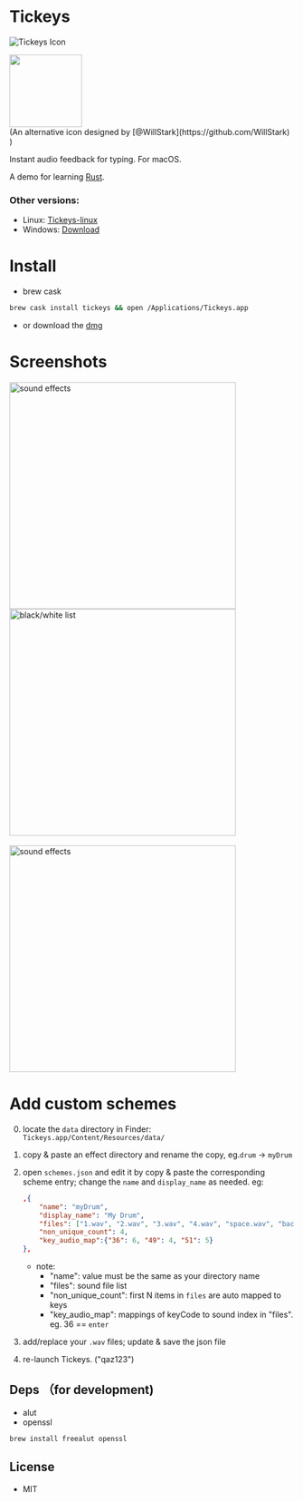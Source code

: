 # Tickeys
![Tickeys Icon](https://raw.githubusercontent.com/yingDev/Tickeys/master/.readme_images/icon.png)

<img src="https://raw.githubusercontent.com/yingDev/Tickeys/master/.readme_images/Tickeys%20new.png" width="128" height="128" />
<br>(An alternative icon designed by [@WillStark](https://github.com/WillStark) )

Instant audio feedback for typing. For macOS. 

A demo for learning [Rust](https://www.rust-lang.org).

### Other versions:
- Linux: [Tickeys-linux](https://github.com/BillBillBillBill/Tickeys-linux)
- Windows: [Download](https://www.yingdev.com/Content/Projects/Tickeys_Win/Release/1.1.1/Tickeys1.1.1.rar)

# Install
  - brew cask
```sh
brew cask install tickeys && open /Applications/Tickeys.app
```
  - or download the [dmg](https://github.com/yingDev/Tickeys/releases/download/0.5.0/Tickeys-0.5.0-yosemite.dmg)

# Screenshots

<img src="https://raw.githubusercontent.com/yingDev/Tickeys/master/.readme_images/1.png" alt='sound effects' width=400/>
<br/>
<img src="https://raw.githubusercontent.com/yingDev/Tickeys/master/.readme_images/2.png" alt='black/white list' width=400/>
<br/><br/>
<a href='https://www.youtube.com/watch?v=XeqA-LU5IWg' target='_blank'>
<img src="https://raw.githubusercontent.com/yingDev/Tickeys/master/.readme_images/video_thumb.png" alt='sound effects' width=400/>
</a>

# Add custom schemes
0. locate the `data` directory in Finder: `Tickeys.app/Content/Resources/data/`

1. copy & paste an effect directory and rename the copy, eg.`drum` -> `myDrum`

2. open `schemes.json` and edit it by copy & paste the corresponding scheme entry; change the `name`  and `display_name` as needed. eg:
	```json 
	,{
		"name": "myDrum",
		"display_name": "My Drum",
		"files": ["1.wav", "2.wav", "3.wav", "4.wav", "space.wav", "backspace.wav", "enter.wav"],
		"non_unique_count": 4, 
		"key_audio_map":{"36": 6, "49": 4, "51": 5}
	},
	```
	- note:
	 	* "name": value must be the same as your directory name
	 	* "files": sound file list 
	 	* "non_unique_count": first N items in `files` are auto mapped to keys
	  	* "key_audio_map": mappings of keyCode to sound index in "files". eg. 36 == `enter`
	 
3. add/replace your `.wav` files; update & save the json file

4. re-launch Tickeys. ("qaz123")

## Deps （for development)
* alut
* openssl
```sh
brew install freealut openssl
```

## License
* MIT
